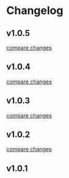 # Changelog


## v1.0.5

[compare changes](https://github.com/timb-103/nuxt-testimonial/compare/v1.0.4...v1.0.5)

## v1.0.4

[compare changes](https://github.com/timb-103/nuxt-testimonial/compare/v1.0.3...v1.0.4)

## v1.0.3

[compare changes](https://github.com/timb-103/nuxt-testimonial/compare/v1.0.2...v1.0.3)

## v1.0.2

[compare changes](https://github.com/timb-103/nuxt-testimonial/compare/v1.0.1...v1.0.2)

## v1.0.1

